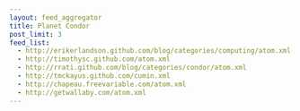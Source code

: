 ```yaml
---
layout: feed_aggregator
title: Planet Condor
post_limit: 3
feed_list:
  - http://erikerlandson.github.com/blog/categories/computing/atom.xml
  - http://timothysc.github.com/atom.xml
  - http://rrati.github.com/blog/categories/condor/atom.xml
  - http://tmckayus.github.com/cumin.xml
  - http://chapeau.freevariable.com/atom.xml
  - http://getwallaby.com/atom.xml
---
```

